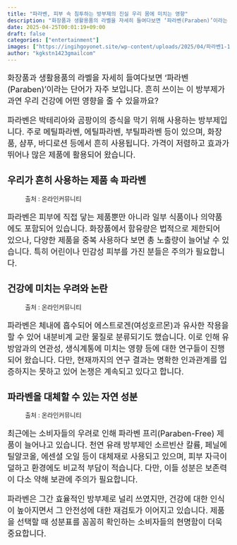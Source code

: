 ```yaml
---
title: "파라벤, 피부 속 침투하는 방부제의 진실 우리 몸에 미치는 영향"
description: "화장품과 생활용품의 라벨을 자세히 들여다보면 ‘파라벤(Paraben)’이라는 단어가 자주 보입니다. 흔히 쓰이는 이 방부제가 과연 우리 건강에 어떤 영향을 줄 수 있을까요?"
date: 2025-04-25T00:01:19+09:00
draft: false
categories: ["entertainment"]
images: ["https://ingihgoyonet.site/wp-content/uploads/2025/04/파라벤1-1-1024x683.jpg", "https://ingihgoyonet.site/wp-content/uploads/2025/04/파라벤2-1024x683.jpg", "https://ingihgoyonet.site/wp-content/uploads/2025/04/파라벤3-1024x683.jpg"]
author: "kgkstn1423gmailcom"
---
```


<p style="font-size:18px">화장품과 생활용품의 라벨을 자세히 들여다보면 ‘파라벤(Paraben)’이라는 단어가 자주 보입니다. 흔히 쓰이는 이 방부제가 과연 우리 건강에 어떤 영향을 줄 수 있을까요?</p> <p style="font-size:18px">파라벤은 박테리아와 곰팡이의 증식을 막기 위해 사용하는 방부제입니다. 주로 메틸파라벤, 에틸파라벤, 부틸파라벤 등이 있으며, 화장품, 샴푸, 바디로션 등에서 흔히 사용됩니다. 가격이 저렴하고 효과가 뛰어나 많은 제품에 활용되어 왔습니다.</p> <h2 >우리가 흔히 사용하는 제품 속 파라벤</h2> <figure ><img src="https://ingihgoyonet.site/wp-content/uploads/2025/04/파라벤1-1-1024x683.jpg" alt="" style="aspect-ratio:16/9;object-fit:cover"/><figcaption >출처 : 온라인커뮤니티</figcaption></figure> <p style="font-size:18px">파라벤은 피부에 직접 닿는 제품뿐만 아니라 일부 식품이나 의약품에도 포함되어 있습니다. 화장품에서 함유량은 법적으로 제한되어 있으나, 다양한 제품을 중복 사용하다 보면 총 노출량이 늘어날 수 있습니다. 특히 어린이나 민감성 피부를 가진 분들은 주의가 필요합니다.</p> <h2 >건강에 미치는 우려와 논란</h2> <figure ><img src="https://ingihgoyonet.site/wp-content/uploads/2025/04/파라벤2-1024x683.jpg" alt="" style="aspect-ratio:16/9;object-fit:cover"/><figcaption >출처 : 온라인커뮤니티</figcaption></figure> <p style="font-size:18px">파라벤은 체내에 흡수되어 에스트로겐(여성호르몬)과 유사한 작용을 할 수 있어 내분비계 교란 물질로 분류되기도 했습니다. 이로 인해 유방암과의 연관성, 생식계통에 미치는 영향 등에 대한 연구들이 진행되어 왔습니다. 다만, 현재까지의 연구 결과는 명확한 인과관계를 입증하지는 못하고 있어 논쟁은 계속되고 있다고 합니다.</p> <h2 >파라벤을 대체할 수 있는 자연 성분</h2> <figure ><img src="https://ingihgoyonet.site/wp-content/uploads/2025/04/파라벤3-1024x683.jpg" alt="" style="aspect-ratio:16/9;object-fit:cover"/><figcaption >출처 : 온라인커뮤니티</figcaption></figure> <p style="font-size:18px">최근에는 소비자들의 우려로 인해 파라벤 프리(Paraben-Free) 제품이 늘어나고 있습니다. 천연 유래 방부제인 소르빈산 칼륨, 페닐에틸알코올, 에센셜 오일 등이 대체재로 사용되고 있으며, 피부 자극이 덜하고 환경에도 비교적 부담이 적습니다. 다만, 이들 성분은 보존력이 다소 약해 보관에 주의가 필요합니다.</p> <p style="font-size:18px">파라벤은 그간 효율적인 방부제로 널리 쓰였지만, 건강에 대한 인식이 높아지면서 그 안전성에 대한 재검토가 이어지고 있습니다. 제품을 선택할 때 성분표를 꼼꼼히 확인하는 소비자들의 현명함이 더욱 중요합니다.</p>